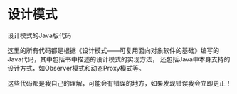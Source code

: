 # 设计模式
<p>设计模式的Java版代码</p>
<p>这里的所有代码都是根据《设计模式——可复用面向对象软件的基础》编写的Java代码，其中包括书中描述的设计模式的实现方法，
还包括Java中本身支持的设计方式，如Observer模式和动态Proxy模式等。</p>
<p>这些代码都是我自己的理解，可能会有错误的地方，如果发现错误我会立即更正！</p>
